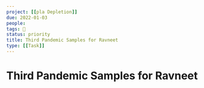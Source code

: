 ```yaml
---
project: [[pla Depletion]]
due: 2022-01-03
people:
tags: 🧨
status: priority
title: Third Pandemic Samples for Ravneet
type: [[Task]]
---
```


# Third Pandemic Samples for Ravneet